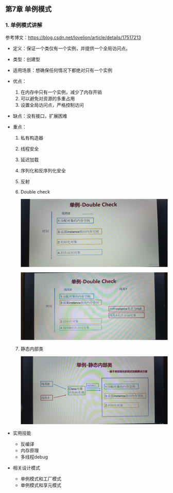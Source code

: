 ## 第7章 单例模式

### 1. 单例模式讲解

参考博文：https://blog.csdn.net/lovelion/article/details/17517213

* 定义：保证一个类仅有一个实例，并提供一个全局访问点。

* 类型：创建型

* 适用场景：想确保任何情况下都绝对只有一个实例

* 优点：

  1. 在内存中只有一个实例，减少了内存开销
  2. 可以避免对资源的多重占用
  3. 设置全局访问点，严格控制访问

* 缺点：没有接口，扩展困难

* 重点：

  1. 私有构造器

  2. 线程安全

  3. 延迟加载

  4. 序列化和反序列化安全

  5. 反射

  6. Double check

     ![](../../../笔记图片/11/25.jpg)

     ![26](../../../笔记图片/11/26.jpg)

  7. 静态内部类

     ![](../../../笔记图片/11/27.jpg)

* 实用技能

  * 反编译
  * 内存原理
  * 多线程debug

* 相关设计模式

  * 单例模式和工厂模式
  * 单例模式和享元模式

  